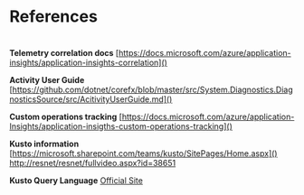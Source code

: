# References
# 
# 

**Telemetry correlation docs**
[https://docs.microsoft.com/azure/application-insights/application-insights-correlation]()

**Activity User Guide**
[https://github.com/dotnet/corefx/blob/master/src/System.Diagnostics.DiagnosticsSource/src/AcitivityUserGuide.md]()

**Custom operations tracking**
[https://docs.microsoft.com/azure/application-Insights/application-insigths-custom-operations-tracking]()

**Kusto information**
[https://microsoft.sharepoint.com/teams/kusto/SitePages/Home.aspx]()
[http://resnet/resnet/fullvideo.aspx?id=38651]() 

**Kusto Query Language**
[Official Site](https://docs.loganalytics.io/index)
